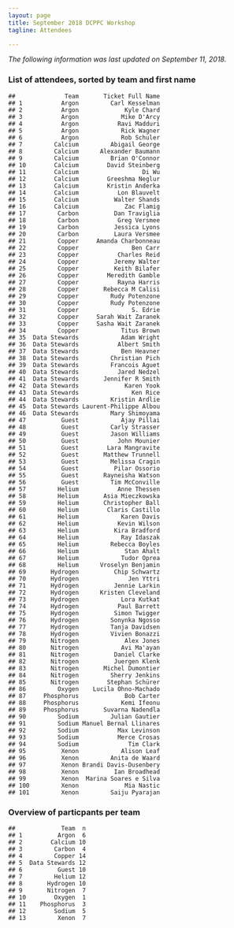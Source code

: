 ```yaml
---
layout: page
title: September 2018 DCPPC Workshop 
tagline: Attendees

---
```


*The following information was last updated on September 11, 2018.*

### List of attendees, sorted by team and first name

    ##              Team       Ticket Full Name
    ## 1           Argon         Carl Kesselman
    ## 2           Argon             Kyle Chard
    ## 3           Argon            Mike D'Arcy
    ## 4           Argon           Ravi Madduri
    ## 5           Argon            Rick Wagner
    ## 6           Argon            Rob Schuler
    ## 7         Calcium         Abigail George
    ## 8         Calcium      Alexander Baumann
    ## 9         Calcium         Brian O'Connor
    ## 10        Calcium        David Steinberg
    ## 11        Calcium                  Di Wu
    ## 12        Calcium        Greeshma Neglur
    ## 13        Calcium        Kristin Anderka
    ## 14        Calcium           Lon Blauvelt
    ## 15        Calcium          Walter Shands
    ## 16        Calcium             Zac Flamig
    ## 17         Carbon          Dan Traviglia
    ## 18         Carbon           Greg Versmee
    ## 19         Carbon          Jessica Lyons
    ## 20         Carbon          Laura Versmee
    ## 21         Copper     Amanda Charbonneau
    ## 22         Copper               Ben Carr
    ## 23         Copper           Charles Reid
    ## 24         Copper          Jeremy Walter
    ## 25         Copper          Keith Bilafer
    ## 26         Copper        Meredith Gamble
    ## 27         Copper           Rayna Harris
    ## 28         Copper       Rebecca M Calisi
    ## 29         Copper         Rudy Potenzone
    ## 30         Copper         Rudy Potenzone
    ## 31         Copper               S. Edrie
    ## 32         Copper     Sarah Wait Zaranek
    ## 33         Copper     Sasha Wait Zaranek
    ## 34         Copper            Titus Brown
    ## 35  Data Stewards            Adam Wright
    ## 36  Data Stewards           Albert Smith
    ## 37  Data Stewards            Ben Heavner
    ## 38  Data Stewards         Christian Pich
    ## 39  Data Stewards         Francois Aguet
    ## 40  Data Stewards           Jared Nedzel
    ## 41  Data Stewards       Jennifer R Smith
    ## 42  Data Stewards             Karen Yook
    ## 43  Data Stewards               Ken Rice
    ## 44  Data Stewards         Kristin Ardlie
    ## 45  Data Stewards Laurent-Philippe Albou
    ## 46  Data Stewards         Mary Shimoyama
    ## 47          Guest            Ajay Pillai
    ## 48          Guest         Carly Strasser
    ## 49          Guest         Jason Williams
    ## 50          Guest           John Mounier
    ## 51          Guest        Lara Mangravite
    ## 52          Guest       Matthew Trunnell
    ## 53          Guest         Melissa Cragin
    ## 54          Guest          Pilar Ossorio
    ## 55          Guest       Rayneisha Watson
    ## 56          Guest         Tim McConville
    ## 57         Helium           Anne Thessen
    ## 58         Helium       Asia Mieczkowska
    ## 59         Helium       Christopher Ball
    ## 60         Helium        Claris Castillo
    ## 61         Helium            Karen Davis
    ## 62         Helium           Kevin Wilson
    ## 63         Helium          Kira Bradford
    ## 64         Helium            Ray Idaszak
    ## 65         Helium         Rebecca Boyles
    ## 66         Helium             Stan Ahalt
    ## 67         Helium            Tudor Oprea
    ## 68         Helium      Vroselyn Benjamin
    ## 69       Hydrogen          Chip Schwartz
    ## 70       Hydrogen              Jen Yttri
    ## 71       Hydrogen          Jennie Larkin
    ## 72       Hydrogen      Kristen Cleveland
    ## 73       Hydrogen            Lora Kutkat
    ## 74       Hydrogen           Paul Barrett
    ## 75       Hydrogen          Simon Twigger
    ## 76       Hydrogen         Sonynka Ngosso
    ## 77       Hydrogen         Tanja Davidsen
    ## 78       Hydrogen         Vivien Bonazzi
    ## 79       Nitrogen             Alex Jones
    ## 80       Nitrogen            Avi Ma'ayan
    ## 81       Nitrogen          Daniel Clarke
    ## 82       Nitrogen          Juergen Klenk
    ## 83       Nitrogen       Michel Dumontier
    ## 84       Nitrogen         Sherry Jenkins
    ## 85       Nitrogen        Stephan Schürer
    ## 86         Oxygen    Lucila Ohno-Machado
    ## 87     Phosphorus             Bob Carter
    ## 88     Phosphorus            Kemi Ifeonu
    ## 89     Phosphorus       Suvarna Nadendla
    ## 90         Sodium         Julian Gautier
    ## 91         Sodium Manuel Bernal Llinares
    ## 92         Sodium           Max Levinson
    ## 93         Sodium           Merce Crosas
    ## 94         Sodium              Tim Clark
    ## 95          Xenon            Alison Leaf
    ## 96          Xenon         Anita de Waard
    ## 97          Xenon Brandi Davis-Dusenbery
    ## 98          Xenon          Ian Broadhead
    ## 99          Xenon  Marina Soares e Silva
    ## 100         Xenon             Mia Nastic
    ## 101         Xenon         Saiju Pyarajan

### Overview of particpants per team

    ##             Team  n
    ## 1          Argon  6
    ## 2        Calcium 10
    ## 3         Carbon  4
    ## 4         Copper 14
    ## 5  Data Stewards 12
    ## 6          Guest 10
    ## 7         Helium 12
    ## 8       Hydrogen 10
    ## 9       Nitrogen  7
    ## 10        Oxygen  1
    ## 11    Phosphorus  3
    ## 12        Sodium  5
    ## 13         Xenon  7
    
